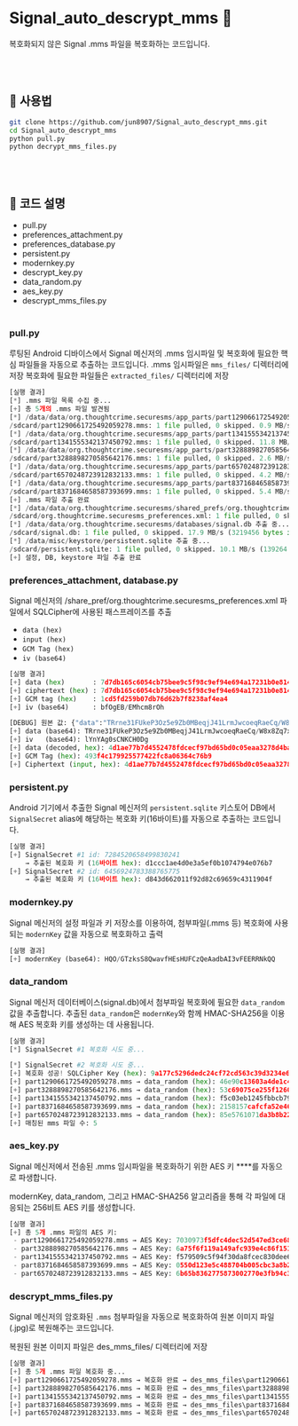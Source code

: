# Signal_auto_descrypt_mms 🔐

복호화되지 않은 Signal .mms 파일을 복호화하는 코드입니다.

<br><br>

## 🧪 사용법

```bash
git clone https://github.com/jun8907/Signal_auto_descrypt_mms.git
cd Signal_auto_descrypt_mms
python pull.py
python decrypt_mms_files.py
```

<br><br>

## 🔧 코드 설명

- pull.py
- preferences_attachment.py
- preferences_database.py
- persistent.py
- modernkey.py
- descrypt_key.py
- data_random.py
- aes_key.py
- descrypt_mms_files.py
<br><br>
### pull.py

루팅된 Android 디바이스에서 Signal 메신저의 .mms 임시파일 및 복호화에 필요한 핵심 파일들을 자동으로 추출하는 코드입니다.
.mms 임시파일은 `mms_files/` 디렉터리에 저장
복호화에 필요한 파일들은 `extracted_files/` 디렉터리에 저장

```python
[실행 결과]
[*] .mms 파일 목록 수집 중...
[+] 총 5개의 .mms 파일 발견됨
[*] /data/data/org.thoughtcrime.securesms/app_parts/part1290661725492059278.mms 추출 중...
/sdcard/part1290661725492059278.mms: 1 file pulled, 0 skipped. 0.9 MB/s (101562 bytes in 0.105s)
[*] /data/data/org.thoughtcrime.securesms/app_parts/part1341555342137450792.mms 추출 중...
/sdcard/part1341555342137450792.mms: 1 file pulled, 0 skipped. 11.8 MB/s (101499 bytes in 0.008s)
[*] /data/data/org.thoughtcrime.securesms/app_parts/part3288898270585642176.mms 추출 중...
/sdcard/part3288898270585642176.mms: 1 file pulled, 0 skipped. 2.6 MB/s (100497 bytes in 0.037s)
[*] /data/data/org.thoughtcrime.securesms/app_parts/part6570248723912832133.mms 추출 중...
/sdcard/part6570248723912832133.mms: 1 file pulled, 0 skipped. 4.2 MB/s (100904 bytes in 0.023s)
[*] /data/data/org.thoughtcrime.securesms/app_parts/part8371684658587393699.mms 추출 중...
/sdcard/part8371684658587393699.mms: 1 file pulled, 0 skipped. 5.4 MB/s (100772 bytes in 0.018s)
[+] .mms 파일 추출 완료
[*] /data/data/org.thoughtcrime.securesms/shared_prefs/org.thoughtcrime.securesms_preferences.xml 추출 중...
/sdcard/org.thoughtcrime.securesms_preferences.xml: 1 file pulled, 0 skipped. 0.1 MB/s (2142 bytes in 0.020s)
[*] /data/data/org.thoughtcrime.securesms/databases/signal.db 추출 중...
/sdcard/signal.db: 1 file pulled, 0 skipped. 17.9 MB/s (3219456 bytes in 0.172s)
[*] /data/misc/keystore/persistent.sqlite 추출 중...
/sdcard/persistent.sqlite: 1 file pulled, 0 skipped. 10.1 MB/s (139264 bytes in 0.013s)
[+] 설정, DB, keystore 파일 추출 완료
```

### preferences_attachment, database.py

Signal 메신저의 /share_pref/org.thoughtcrime.securesms_preferences.xml 파일에서 SQLCipher에 사용된 패스프레이즈를 추출
- `data (hex)`
- `input (hex)`
- `GCM Tag (hex)`
- `iv (base64)`

```python
[실행 결과]
[+] data (hex)       : 7d7db165c6054cb75bee9c5f98c9ef94e694a17231b0e8145a4c5e31b71cb1bb1cd5fd259b07db76d62b7f8238af4ea4
[+] ciphertext (hex) : 7d7db165c6054cb75bee9c5f98c9ef94e694a17231b0e8145a4c5e31b71cb1bb
[+] GCM tag (hex)    : 1cd5fd259b07db76d62b7f8238af4ea4
[+] iv (base64)      : bfOgEB/EMhcm8rOh

[DEBUG] 원본 값: {"data":"TRrne31FUkeP3Oz5e9Zb0MBeqjJ41LrmJwcoeqRaeCq/W8x8Zq7xlKK0c11UxcOCrYG8ruMozbSO8IIMKhUKtKZ2kyeaJ8ALwUY7eVhl5HR9CSfaRff7m0ANThnNoEb4s6yrJoSPL5tJP0wXmSVXdCL8igY2THa5","iv":"lYnYAg0sCNKCH0Dg"}
[+] data (base64): TRrne31FUkeP3Oz5e9Zb0MBeqjJ41LrmJwcoeqRaeCq/W8x8Zq7xlKK0c11UxcOCrYG8ruMozbSO8IIMKhUKtKZ2kyeaJ8ALwUY7eVhl5HR9CSfaRff7m0ANThnNoEb4s6yrJoSPL5tJP0wXmSVXdCL8igY2THa5
[+] iv   (base64): lYnYAg0sCNKCH0Dg
[+] data (decoded, hex): 4d1ae77b7d4552478fdcecf97bd65bd0c05eaa3278d4bae62707287aa45a782abf5bcc7c66aef194a2b4735d54c5c382ad81bcaee328cdb48ef0820c2a150ab4a67693279a27c00bc1463b795865e4747d0927da45f7fb9b400d4e19cda046f8b3acab26848f2f9b493f4c179925577422fc8a06364c76b9
[+] GCM Tag (hex): 493f4c179925577422fc8a06364c76b9
[+] Ciphertext (input, hex): 4d1ae77b7d4552478fdcecf97bd65bd0c05eaa3278d4bae62707287aa45a782abf5bcc7c66aef194a2b4735d54c5c382ad81bcaee328cdb48ef0820c2a150ab4a67693279a27c00bc1463b795865e4747d0927da45f7fb9b400d4e19cda046f8b3acab26848f2f9b
```

### persistent.py

Android 기기에서 추출한 Signal 메신저의 `persistent.sqlite` 키스토어 DB에서 `SignalSecret` alias에 해당하는 복호화 키(16바이트)를 자동으로 추출하는 코드입니다.

```python
[실행 결과]
[+] SignalSecret #1 id: 7284520658499830241
    → 추출된 복호화 키 (16바이트 hex): d1ccc1ae4d0e3a5ef0b1074794e076b7
[+] SignalSecret #2 id: 6456924783388765775
    → 추출된 복호화 키 (16바이트 hex): d843d662011f92d82c69659c4311904f
```

### modernkey.py

Signal 메신저의 설정 파일과 키 저장소를 이용하여, 첨부파일(.mms 등) 복호화에 사용되는 `modernKey` 값을 자동으로 복호화하고 출력

```python
[실행 결과]
[+] modernKey (base64): HQO/GTzksS8QwavfHEsHUFCzQeAadbAI3vFEERRNkQQ
```

### data_random

Signal 메신저 데이터베이스(signal.db)에서 첨부파일 복호화에 필요한 `data_random` 값을 추출합니다. 추출된 `data_random`은 `modernKey`와 함께 HMAC-SHA256을 이용해 AES 복호화 키를 생성하는 데 사용됩니다.

```python
[실행 결과]
[*] SignalSecret #1 복호화 시도 중...

[*] SignalSecret #2 복호화 시도 중...
[+] 복호화 성공! SQLCipher Key (hex): 9a177c5296dedc24cf72cd563c39d3234e616f4ab2c596696ed27411d65fde94
[+] part1290661725492059278.mms → data_random (hex): 46e90c13603a4de1c4f6cfaa4f0779000e8ab32c131e85409b75e9655f1e698f
[+] part3288898270585642176.mms → data_random (hex): 53c69075ce255f1260a31d7297c6dda88cfa2b1dd87dc07522c1c724d908c4dc
[+] part1341555342137450792.mms → data_random (hex): f5c03eb1245fbbcb7926127a94f403e583bc9f93a140e862847b7244a0b8c393
[+] part8371684658587393699.mms → data_random (hex): 2158157cafcfa52e463160da8173631786ea5e699b485bdacacbf4e4768c7ddb
[+] part6570248723912832133.mms → data_random (hex): 85e5761071da3b8b2211d1a218ba58b1c45857f1cc081534d3e744d1e44a9ccd
[+] 매칭된 mms 파일 수: 5
```

### aes_key.py

Signal 메신저에서 전송된 .mms 임시파일을 복호화하기 위한 AES 키 ****를 자동으로 파생합니다.

modernKey, data_random, 그리고 HMAC-SHA256 알고리즘을 통해 각 파일에 대응되는 256비트 AES 키를 생성합니다.

```python
[실행 결과]
[+] 총 5개 .mms 파일의 AES 키:
 - part1290661725492059278.mms → AES Key: 7030973f5dfc4dec52d547ed3ce68cc0c0168a70c08b83c8bb8476904576304a        
 - part3288898270585642176.mms → AES Key: 6a75f6f119a149afc939e4c86f1516806e0de5fb92b83bf5a79d2a8e8e548543        
 - part1341555342137450792.mms → AES Key: f579509c5f94f30da8fcec830dee69d5162b110930197dce2aa20a3a0c07855d        
 - part8371684658587393699.mms → AES Key: 0550d123e5c488704b005cbc3a8b25ea34edbc19038d5bf7a1cf750dd9edc3ab        
 - part6570248723912832133.mms → AES Key: 6b65b8362775873002770e3fb94c3fb9a493aa17113cc85f73607e368f29c3cb
```

### descrypt_mms_files.py

Signal 메신저의 암호화된 `.mms` 첨부파일을 자동으로 복호화하여 원본 이미지 파일(.jpg)로 복원해주는 코드입니다.

복원된 원본 이미지 파일은 des_mms_files/ 디렉터리에 저장

```python
[실행 결과]
[+] 총 5개 .mms 파일 복호화 중...
[+] part1290661725492059278.mms → 복호화 완료 → des_mms_files\part1290661725492059278.mms.jpg
[+] part3288898270585642176.mms → 복호화 완료 → des_mms_files\part3288898270585642176.mms.jpg
[+] part1341555342137450792.mms → 복호화 완료 → des_mms_files\part1341555342137450792.mms.jpg
[+] part8371684658587393699.mms → 복호화 완료 → des_mms_files\part8371684658587393699.mms.jpg
[+] part6570248723912832133.mms → 복호화 완료 → des_mms_files\part6570248723912832133.mms.jpg
```

